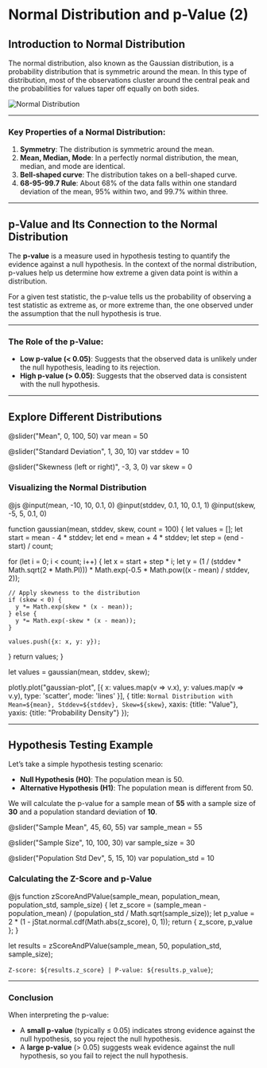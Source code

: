 # Normal Distribution and p-Value (2)

## Introduction to Normal Distribution

The normal distribution, also known as the Gaussian distribution, is a probability distribution that is symmetric around the mean. In this type of distribution, most of the observations cluster around the central peak and the probabilities for values taper off equally on both sides.

![Normal Distribution](https://upload.wikimedia.org/wikipedia/commons/7/74/Normal_Distribution_PDF.svg)

---

### Key Properties of a Normal Distribution:

1. **Symmetry**: The distribution is symmetric around the mean.
2. **Mean, Median, Mode**: In a perfectly normal distribution, the mean, median, and mode are identical.
3. **Bell-shaped curve**: The distribution takes on a bell-shaped curve.
4. **68-95-99.7 Rule**: About 68% of the data falls within one standard deviation of the mean, 95% within two, and 99.7% within three.

---

## p-Value and Its Connection to the Normal Distribution

The **p-value** is a measure used in hypothesis testing to quantify the evidence against a null hypothesis. In the context of the normal distribution, p-values help us determine how extreme a given data point is within a distribution.

For a given test statistic, the p-value tells us the probability of observing a test statistic as extreme as, or more extreme than, the one observed under the assumption that the null hypothesis is true.

---

### The Role of the p-Value:
- **Low p-value (< 0.05)**: Suggests that the observed data is unlikely under the null hypothesis, leading to its rejection.
- **High p-value (> 0.05)**: Suggests that the observed data is consistent with the null hypothesis.

---

## Explore Different Distributions

@slider("Mean", 0, 100, 50)
var mean = 50

@slider("Standard Deviation", 1, 30, 10)
var stddev = 10

@slider("Skewness (left or right)", -3, 3, 0)
var skew = 0

### Visualizing the Normal Distribution
@js
@input(mean, -10, 10, 0.1, 0)
@input(stddev, 0.1, 10, 0.1, 1)
@input(skew, -5, 5, 0.1, 0)

function gaussian(mean, stddev, skew, count = 100) {
  let values = [];
  let start = mean - 4 * stddev;
  let end = mean + 4 * stddev;
  let step = (end - start) / count;

  for (let i = 0; i < count; i++) {
    let x = start + step * i;
    let y = (1 / (stddev * Math.sqrt(2 * Math.PI))) * Math.exp(-0.5 * Math.pow((x - mean) / stddev, 2));
    
    // Apply skewness to the distribution
    if (skew < 0) {
      y *= Math.exp(skew * (x - mean));
    } else {
      y *= Math.exp(-skew * (x - mean));
    }

    values.push({x: x, y: y});
  }
  return values;
}

let values = gaussian(mean, stddev, skew);

plotly.plot("gaussian-plot", [{
  x: values.map(v => v.x),
  y: values.map(v => v.y),
  type: 'scatter',
  mode: 'lines'
}], {
  title: `Normal Distribution with Mean=${mean}, Stddev=${stddev}, Skew=${skew}`,
  xaxis: {title: "Value"},
  yaxis: {title: "Probability Density"}
});

---

## Hypothesis Testing Example

Let’s take a simple hypothesis testing scenario:

- **Null Hypothesis (H0)**: The population mean is 50.
- **Alternative Hypothesis (H1)**: The population mean is different from 50.

We will calculate the p-value for a sample mean of **55** with a sample size of **30** and a population standard deviation of **10**.

@slider("Sample Mean", 45, 60, 55)
var sample_mean = 55

@slider("Sample Size", 10, 100, 30)
var sample_size = 30

@slider("Population Std Dev", 5, 15, 10)
var population_std = 10

### Calculating the Z-Score and p-Value

@js
function zScoreAndPValue(sample_mean, population_mean, population_std, sample_size) {
    let z_score = (sample_mean - population_mean) / (population_std / Math.sqrt(sample_size));
    let p_value = 2 * (1 - jStat.normal.cdf(Math.abs(z_score), 0, 1));
    return { z_score, p_value };
}

let results = zScoreAndPValue(sample_mean, 50, population_std, sample_size);

`Z-score: ${results.z_score} | P-value: ${results.p_value}`;

---

### Conclusion

When interpreting the p-value:
- A **small p-value** (typically ≤ 0.05) indicates strong evidence against the null hypothesis, so you reject the null hypothesis.
- A **large p-value** (> 0.05) suggests weak evidence against the null hypothesis, so you fail to reject the null hypothesis.
